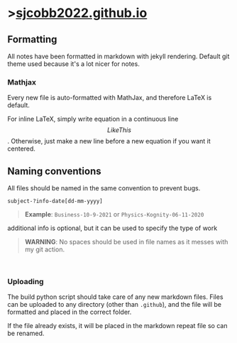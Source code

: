 # >[sjcobb2022.github.io](sjcobb2022.github.io)


## Formatting

All notes have been formatted in markdown with jekyll rendering. Default git theme used because it's a lot nicer for notes.

### Mathjax

Every new file is auto-formatted with MathJax, and therefore LaTeX is default.

For inline LaTeX, simply write equation in a continuous line $$Like This$$. Otherwise, just make a new line before a new equation if you want it centered.


## Naming conventions

All files should be named in the same convention to prevent bugs.

```subject-?info-date[dd-mm-yyyy]```


> **Example**: ```Business-10-9-2021``` or ```Physics-Kognity-06-11-2020```

additional info is optional, but it can be used to specify the type of work



> **WARNING**: No spaces should be used in file names as it messes with my git action.


<br/>

### Uploading

The build python script should take care of any new markdown files. Files can be uploaded to any directory (other than ```.github```), and the file will be formatted and placed in the correct folder.

If the file already exists, it will be placed in the markdown repeat file so can be renamed.